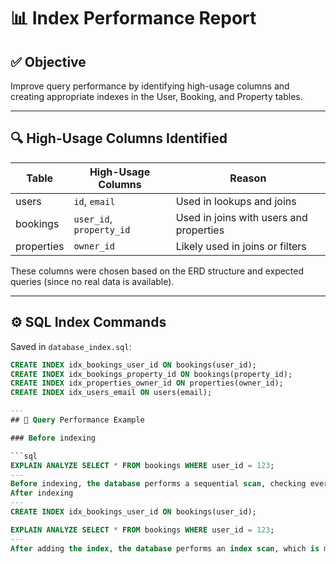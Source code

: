 # 📊 Index Performance Report

## ✅ Objective

Improve query performance by identifying high-usage columns and creating appropriate indexes in the User, Booking, and Property tables.

---

## 🔍 High-Usage Columns Identified

| Table      | High-Usage Columns               | Reason                                      |
|------------|----------------------------------|---------------------------------------------|
| users      | `id`, `email`                    | Used in lookups and joins                   |
| bookings   | `user_id`, `property_id`         | Used in joins with users and properties     |
| properties | `owner_id`                       | Likely used in joins or filters             |

These columns were chosen based on the ERD structure and expected queries (since no real data is available).

---

## ⚙️ SQL Index Commands

Saved in `database_index.sql`:

```sql
CREATE INDEX idx_bookings_user_id ON bookings(user_id);
CREATE INDEX idx_bookings_property_id ON bookings(property_id);
CREATE INDEX idx_properties_owner_id ON properties(owner_id);
CREATE INDEX idx_users_email ON users(email);

---
## 🧪 Query Performance Example

### Before indexing

```sql
EXPLAIN ANALYZE SELECT * FROM bookings WHERE user_id = 123;
---
Before indexing, the database performs a sequential scan, checking every row in the bookings table to find matches. This is inefficient on large tables.
After indexing
---
CREATE INDEX idx_bookings_user_id ON bookings(user_id);

EXPLAIN ANALYZE SELECT * FROM bookings WHERE user_id = 123;
---
After adding the index, the database performs an index scan, which is much faster because it jumps directly to the matching rows using the index.
